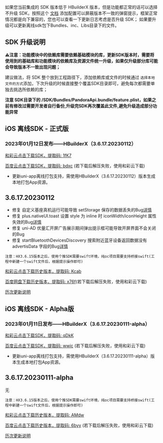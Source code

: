 如果您当前集成的 SDK 版本低于 HBuilderX 版本，但是功能都正常的话可以选择不升级 SDK，按照这个 [文档](https://ask.dcloud.net.cn/article/35627) 添加配置可以屏蔽版本不一致的弹窗提示，框架正常情况都是向下兼容的，您也可以查看一下更新日志考虑是否升级 SDK； 如果要升级可以更新离线sdk包下Bundles、inc、Libs目录下的文件。

## SDK 升级说明
**⚠️注意：功能模块中的依赖库需要依赖基础模块的库，更新SDK版本时，需要将使用到的基础库和功能模块的依赖库及资源文件统一升级，如果仅升级部分库可能会导致版本不一致出现问题；**

建议做法，将 SDK 整个放到工程路径下，添加依赖库或文件的时候通过 `选择本地文件的方式`添加，下次升级的时候直接整个覆盖SDK目录即可，避免每次都需要单独去挑选所依赖的库；

**注意 SDK目录下的 /SDK/Bundles/PandoraApi.bundle/feature.plist，如果之前有修改过需要开发者自行备份,升级完SDK再次覆盖此文件,避免升级造成部分功能异常**


## iOS 离线SDK - 正式版

### 2023年01月12日发布——HBuilderX（3.6.17.20230112） 

[和彩云点击下载SDK，提取码: 1fK7](https://caiyun.139.com/m/i?115CeoeZ31wTR) 

[百度云点击下载SDK，提取码: bdxc](https://pan.baidu.com/s/1wKg4UhV6NWI39HlEGegIMA?pwd=bdxc) (若下载后解压失败，使用和彩云下载)


+ 更新uni-app离线打包支持，需使用HBuilderX（3.6.17.20230112）版本生成本地打包App资源。

## 3.6.17.20230112

+ 修复 自定义基座真机运行可能导致 setStorage 保存的数据丢失的Bug[详情](https://ask.dcloud.net.cn/question/159903)
+ 修复 plus.nativeUI.toast 设置 style 为 inline 时 iconWidth/iconHeight 属性失效的Bug[详情](https://ask.dcloud.net.cn/question/160192)
+ 修复 uni-AD 优量汇开屏广告展示期间弹出提示框可能导致开屏界面不会关闭的Bug
+ 修复 startBluetoothDevicesDiscovery 搜索附近蓝牙设备返回数据没有 advertisData 字段的Bug[详情](https://ask.dcloud.net.cn/question/160178)


`注意：HX3.6.15版本之后，使用个推SDK需要swift环境，纯oc项目需要支持桥接swift(工程中新建一个swift文件后，根据提示操作即可)`



[和彩云点击下载历史版本，提取码: Kcab](https://caiyun.139.com/m/i?115Ceof8D1IdC) 

[百度网盘下载历史版本，提取码: x76f]( https://pan.baidu.com/s/1GVXPw_yUpLRpm4H6wgxMqA?pwd=x76f)(若下载后解压失败，使用和彩云下载)




[历次更新说明](AppDocs/download/update_history_iOS_release.md)

## iOS 离线SDK - Alpha版


### 2023年01月11日发布——HBuilderX（3.6.17.20230111-alpha）


[和彩云点击下载SDK，提取码: qDkK](https://caiyun.139.com/m/i?115CnWG1nCFnF)

[百度云点击下载SDK，提取码: wwic](https://pan.baidu.com/s/1LvqUD1KdyO57ryyZ1RRvaQ?pwd=wwic) (若下载后解压失败，使用和彩云下载)


+ 更新uni-app离线打包支持，需使用HBuilderX（3.6.17.20230111-alpha）版本生成本地打包App资源。

## 3.6.17.20230111-alpha

无

`注意：HX3.6.15版本之后，使用个推SDK需要swift环境，纯oc项目需要支持桥接swift(工程中新建一个swift文件后，根据提示操作即可)`


[和彩云点击下载历史版本，提取码: AMdw](https://caiyun.139.com/m/i?115CnqAIRxbLo) 

[百度云点击下载历史版本，提取码: 6byy](https://pan.baidu.com/s/1LZBpk3LdcB_ooSWjexDvqw?pwd=6byy) (若下载后解压失败，使用和彩云下载)

[历次更新说明](AppDocs/download/update_history_iOS_alpha.md)
